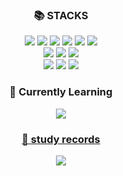 <div align=center>

### 📚 STACKS
<img src="https://img.shields.io/badge/java-734f41?style=for-the-badge&logo=java&logoColor=white">
<img src="https://img.shields.io/badge/jsp-382f4d?style=for-the-badge&logo=jsp&logoColor=white">
<img src="https://img.shields.io/badge/PHP-777BB4?style=for-the-badge&logo=php&logoColor=white"/>

<img src="https://img.shields.io/badge/html5-E34F26?style=for-the-badge&logo=html5&logoColor=white">
<img src="https://img.shields.io/badge/css-1572B6?style=for-the-badge&logo=css3&logoColor=white">
<img src="https://img.shields.io/badge/javascript-F7DF1E?style=for-the-badge&logo=javascript&logoColor=black">
<!-- <img src="https://img.shields.io/badge/dart-43598f?style=for-the-badge&logo=dart&logoColor=white"> -->
<br>

<img src="https://img.shields.io/badge/springboot-6DB33F?style=for-the-badge&logo=springboot&logoColor=white">
<img src="https://img.shields.io/badge/Android-3DDC84?style=for-the-badge&logo=android&logoColor=white"/>
<img src="https://img.shields.io/badge/bootstrap-7952B3?style=for-the-badge&logo=bootstrap&logoColor=white">
<!-- <img src="https://img.shields.io/badge/flutter-3d8ee3?style=for-the-badge&logo=flutter&logoColor=white"> -->
<br>

<img src="https://img.shields.io/badge/mysql-4479A1?style=for-the-badge&logo=mysql&logoColor=white">
<img src="https://img.shields.io/badge/MariaDB-003545?style=for-the-badge&logo=mariaDB&logoColor=white"/>
<!-- <img src="https://img.shields.io/badge/mongoDB-47A248?style=for-the-badge&logo=MongoDB&logoColor=white"> -->

<img src="https://img.shields.io/badge/amazonaws-232F3E?style=for-the-badge&logo=amazonaws&logoColor=white">
<br> 

<!-- 
<img src="https://img.shields.io/badge/maven-3a4270?style=for-the-badge&logo=maven&logoColor=white">
<img src="https://img.shields.io/badge/gradle-3a4270?style=for-the-badge&logo=gradle&logoColor=white">
<img src="https://img.shields.io/badge/figma-ffcfeb?style=for-the-badge&logo=figma&logoColor=black"> -->

### 📖 Currently Learning
<img src="https://img.shields.io/badge/python-3776AB?style=for-the-badge&logo=python&logoColor=white">
<!-- <img src="https://img.shields.io/badge/react-61DAFB?style=for-the-badge&logo=react&logoColor=black">
<img src="https://img.shields.io/badge/node.js-339933?style=for-the-badge&logo=Node.js&logoColor=white">
<img src="https://img.shields.io/badge/-C%23-000000?style=for-the-badge&logo=Csharp&logoColor=white"> -->


### [📓 study records](https://sara461.notion.site/sara461/LeeSara4-dde033d947ca41a1a2f4ba779bd65012)
[<img src="https://img.shields.io/badge/notion-000000?style=for-the-badge&logo=notion&logoColor=white">](https://sara461.notion.site/sara461/LeeSara4-dde033d947ca41a1a2f4ba779bd65012)

</div>

